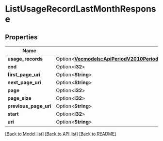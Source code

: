 # ListUsageRecordLastMonthResponse

## Properties

Name | Type | Description | Notes
------------ | ------------- | ------------- | -------------
**usage_records** | Option<[**Vec<models::ApiPeriodV2010PeriodAccountPeriodUsagePeriodUsageRecordPeriodUsageRecordLastMonth>**](api.v2010.account.usage.usage_record.usage_record_last_month.md)> |  | [optional]
**end** | Option<**i32**> |  | [optional]
**first_page_uri** | Option<**String**> |  | [optional]
**next_page_uri** | Option<**String**> |  | [optional]
**page** | Option<**i32**> |  | [optional]
**page_size** | Option<**i32**> |  | [optional]
**previous_page_uri** | Option<**String**> |  | [optional]
**start** | Option<**i32**> |  | [optional]
**uri** | Option<**String**> |  | [optional]

[[Back to Model list]](../README.md#documentation-for-models) [[Back to API list]](../README.md#documentation-for-api-endpoints) [[Back to README]](../README.md)


